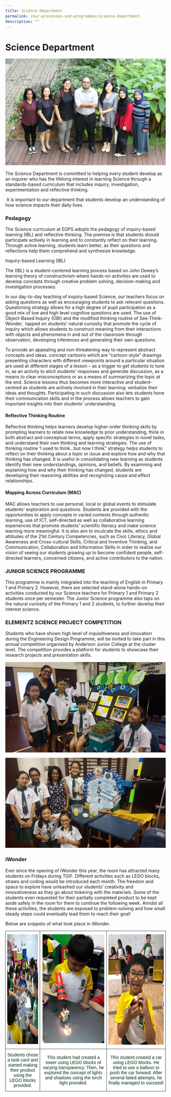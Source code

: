 ```yaml
---
title: Science Department
permalink: /our-processes-and-programmes/science-department
description: ""
---
```

# **Science Department**

![](/images/IMG_3096.jpg)

The Science Department is committed to helping every student develop as an inquirer who has the lifelong interest in learning Science through a standards-based curriculum that includes inquiry, investigation, experimentation and reflective thinking.

 It is important to our department that students develop an understanding of how science impacts their daily lives. 

### Pedagogy

The Science curriculum at EGPS adopts the pedagogy of inquiry-based learning (IBL) and reflective thinking. The premise is that students should participate actively in learning and to constantly reflect on their learning. Through active learning, students learn better, as their questions and reflections help them comprehend and synthesize knowledge.  

Inquiry-based Learning (IBL)  

The (IBL) is a student-centered learning process based on John Dewey’s learning theory of constructivism where hands-on activities are used to develop concepts through creative problem solving, decision-making and investigation processes.   

In our day-to-day teaching of inquiry-based Science, our teachers focus on asking questions as well as encouraging students to ask relevant questions. Questioning strategy allows for a high degree of pupil participation as a good mix of low and high level cognitive questions are used. The use of Object-Based Inquiry (OBI) and the modified thinking routine of See-Think-Wonder,  tapped on students’ natural curiosity that promote the cycle of inquiry which allows students to construct meaning from their interactions with objects and phenomena in and out of the classroom through observation, developing inferences and generating their own questions.   

To provide an appealing and non-threatening way to represent abstract concepts and ideas. concept cartoons which are “cartoon-style” drawings presenting characters with different viewpoints around a particular situation are used at different stages of a lesson – as a trigger to get students to tune in, as an activity to elicit students’ responses and generate discussion, as a means to clear misconceptions or as a means of summarizing the topic at the end. Science lessons thus becomes more interactive and student-centred as students are actively involved in their learning: verbalize their ideas and thoughts. Participating in such discussion also lets students hone their communication skills and in the process allows teachers to gain important insights into their students’ understanding.   

  

#### Reflective Thinking Routine

Reflective thinking helps learners develop higher-order thinking skills by prompting learners to relate new knowledge to prior understanding, think in both abstract and conceptual terms, apply specific strategies in novel tasks, and understand their own thinking and learning strategies. The use of thinking routine ‘I used to think...but now I think” strategy helps students to reflect on their thinking about a topic or issue and explore how and why that thinking has changed. It is useful in consolidating new learning as students identify their new understandings, opinions, and beliefs. By examining and explaining how and why their thinking has changed, students are developing their reasoning abilities and recognizing cause and effect relationships.  

 
#### Mapping Across Curriculum (MAC)

MAC allows teachers to use personal, local or global events to stimulate students’ exploration and questions. Students are provided with the opportunities to apply concepts in varied contexts through authentic learning, use of ICT, self-directed as well as collaborative learning experiences that promote students’ scientific literacy and make science learning more meaningful. It is also aim to inculcate the skills, ethics and attitudes of the 21st Century Competencies, such as Civic Literacy, Global Awareness and Cross-cultural Skills, Critical and Inventive Thinking, and Communication, Collaboration and Information Skills in order to realize our vision of seeing our students growing up to become confident people, self-directed learners, concerned citizens, and active contributors to the nation.  

  

### JUNIOR SCIENCE PROGRAMME

This programme is mainly integrated into the teaching of English in Primary 1 and Primary 2. However, there are selected stand-alone hands-on activities conducted by our Science teachers for Primary 1 and Primary 2 students once per semester. The Junior Science programme also taps on the natural curiosity of the Primary 1 and 2 students, to further develop their interest science.   

  

### ELEMENTZ SCIENCE PROJECT COMPETITION  

Students who have shown high level of inquisitiveness and innovation during the Engineering Design Programme, will be invited to take part in this annual competition organised by Anderson Junior College at the cluster level. The competition provides a platform for students to showcase their research projects and presentation skills.

![](/images/ESPC.jpg)

![](/images/ESPC1.jpg)

### iWonder  

Ever since the opening of iWonder this year, the room has attracted many students on Fridays during TGIF. Different activities such as LEGO blocks, straws and coding would be introduced each month. The freedom and space to explore have unleashed our students’ creativity and innovativeness as they go about tinkering with the materials. Some of the students even requested for their partially completed product to be kept aside safely in the room for them to continue the following week. Amidst all these activities, the students are exposed to problem-solving and how small steady steps could eventually lead them to reach their goal!  

  
Below are snippets of what took place in iWonder.

<table style="border-collapse:collapse;border-spacing:0" class="tg"><thead><tr><th style="background-color:#ffffff;border-color:#343434;border-style:solid;border-width:1px;color:#EEE;font-family:Arial, sans-serif;font-size:14px;font-weight:bold;overflow:hidden;padding:10px 5px;text-align:center;vertical-align:top;word-break:normal"><img src="/images/iwonder.jpg" alt="iwonder.jpg" width="259" height="345" ></th><th style="background-color:#ffffff;border-color:#343434;border-style:solid;border-width:1px;color:#EEE;font-family:Arial, sans-serif;font-size:14px;font-weight:bold;overflow:hidden;padding:10px 5px;text-align:center;vertical-align:top;word-break:normal"><img src="/images/iwonder2.jpg" alt="iwonder2.jpg" width="194" height="342"></th><th style="background-color:#ffffff;border-color:#343434;border-style:solid;border-width:1px;color:#EEE;font-family:Arial, sans-serif;font-size:14px;font-weight:bold;overflow:hidden;padding:10px 5px;text-align:center;vertical-align:top;word-break:normal"><img src="/images/iwonder3.jpg" alt="iwonder3.jpg" width="261" height="347"></th></tr></thead><tbody><tr><td style="background-color:#ffffff;border-color:#343434;border-style:solid;border-width:1px;color:#002D13;font-family:Arial, sans-serif;font-size:14px;overflow:hidden;padding:10px 5px;text-align:center;vertical-align:top;word-break:normal">Students chose a task card and started making their product <br>using the LEGO blocks provided.</td><td style="background-color:#ffffff;border-color:#343434;border-style:solid;border-width:1px;color:#002D13;font-family:Arial, sans-serif;font-size:14px;overflow:hidden;padding:10px 5px;text-align:center;vertical-align:middle;word-break:normal">This student had created a tower using LEGO blocks of varying transparency. Then, he explored the concept of lights and shadows using the torch light provided.<br></td><td style="background-color:#ffffff;border-color:#343434;border-style:solid;border-width:1px;color:#002D13;font-family:Arial, sans-serif;font-size:14px;overflow:hidden;padding:10px 5px;text-align:center;vertical-align:middle;word-break:normal">This student created a car using LEGO blocks. He tried to use a balloon to push the car forward. After several failed attempts, he finally managed to succeed!</td></tr></tbody></table>